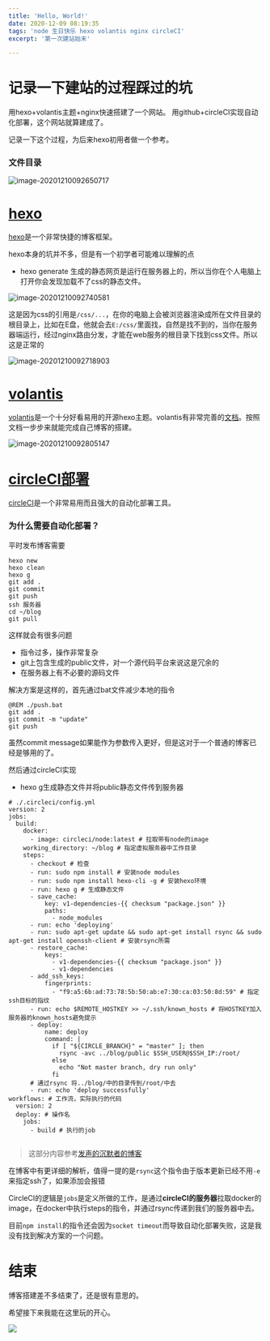 ```yaml
---
title: 'Hello, World!'
date: 2020-12-09 08:19:35
tags: 'node 生日快乐 hexo volantis nginx circleCI'
excerpt: '第一次建站始末'

---
```



# 记录一下建站的过程踩过的坑

用hexo+volantis主题+nginx快速搭建了一个网站。
用github+circleCI实现自动化部署，这个网站就算建成了。

记录一下这个过程，为后来hexo初用者做一个参考。

### 文件目录

![image-20201210092650717](https://cdn.jsdelivr.net/gh/a9ia/image//blog/image-20201210092650717.png)

# [hexo](https://hexo.io/zh-cn/)

[hexo](https://hexo.io/zh-cn/)是一个非常快捷的博客框架。


hexo本身的坑并不多，但是有一个初学者可能难以理解的点

+ hexo generate 生成的静态网页是运行在服务器上的，所以当你在个人电脑上打开你会发现加载不了css的静态文件。

![image-20201210092740581](https://cdn.jsdelivr.net/gh/a9ia/image//blog/image-20201210092740581.png)

这是因为css的引用是`/css/...`，在你的电脑上会被浏览器渲染成所在文件目录的根目录上，比如在E盘，他就会去`E:/css/`里面找，自然是找不到的，当你在服务器端运行，经过nginx路由分发，才能在web服务的根目录下找到css文件。所以这是正常的

![image-20201210092718903](https://cdn.jsdelivr.net/gh/a9ia/image//blog/image-20201210092718903.png)

# [volantis](https://volantis.js.org/)

[volantis](https://volantis.js.org/)是一个十分好看易用的开源hexo主题。volantis有非常完善的[文档](https://volantis.js.org/getting-started/)。按照文档一步步来就能完成自己博客的搭建。

![image-20201210092805147](https://cdn.jsdelivr.net/gh/a9ia/image//blog/image-20201210092805147.png)



# [circleCI部署](https://circleci.com/)

[circleCI](https://circleci.com/)是一个非常易用而且强大的自动化部署工具。

### 为什么需要自动化部署？

平时发布博客需要

```
hexo new
hexo clean
hexo g
git add .
git commit
git push
ssh 服务器
cd ~/blog
git pull
```

这样就会有很多问题

+ 指令过多，操作非常复杂
+ git上包含生成的public文件，对一个源代码平台来说这是冗余的
+ 在服务器上有不必要的源码文件

解决方案是这样的，首先通过bat文件减少本地的指令

```
@REM ./push.bat
git add .
git commit -m "update"
git push
```

虽然commit message如果能作为参数传入更好，但是这对于一个普通的博客已经是够用的了。

然后通过circleCI实现

+ hexo g生成静态文件并将public静态文件传到服务器

```
# ./.circleci/config.yml
version: 2
jobs:
  build:
    docker:
      - image: circleci/node:latest # 拉取带有node的image
    working_directory: ~/blog # 指定虚拟服务器中工作目录
    steps:
      - checkout # 检查
      - run: sudo npm install # 安装node modules
      - run: sudo npm install hexo-cli -g # 安装hexo环境
      - run: hexo g # 生成静态文件
      - save_cache:
          key: v1-dependencies-{{ checksum "package.json" }}
          paths:
            - node_modules
      - run: echo 'deploying'
      - run: sudo apt-get update && sudo apt-get install rsync && sudo apt-get install openssh-client # 安装rsync所需
      - restore_cache:
          keys: 
            - v1-dependencies-{{ checksum "package.json" }}
            - v1-dependencies
      - add_ssh_keys:
          fingerprints:
            - "f9:a5:6b:ad:73:78:5b:50:ab:e7:30:ca:03:50:8d:59" # 指定ssh目标的指纹
      - run: echo $REMOTE_HOSTKEY >> ~/.ssh/known_hosts # 将HOSTKEY加入服务器的known_hosts避免提示
      - deploy:
          name: deploy
          command: |
            if [ "${CIRCLE_BRANCH}" = "master" ]; then
              rsync -avc ../blog/public $SSH_USER@$SSH_IP:/root/ 
            else
              echo "Not master branch, dry run only"
            fi
      # 通过rsync 将../blog/中的目录传到/root/中去
      - run: echo 'deploy successfully'
workflows: # 工作流，实际执行的代码
  version: 2
  deploy: # 操作名
    jobs:
      - build # 执行的job
  
```

> 这部分内容参考[发声的沉默者的博客](https://blog.csdn.net/weixin_42439919/article/details/103992977)

在博客中有更详细的解析，值得一提的是`rsync`这个指令由于版本更新已经不用`-e`来指定ssh了，如果添加会报错



CircleCI的逻辑是`jobs`是定义所做的工作，是通过**circleCI的服务器**拉取docker的image，在docker中执行steps的指令，并通过rsync传递到我们的服务器中去。

目前`npm install`的指令还会因为`socket timeout`而导致自动化部署失败，这是我没有找到解决方案的一个问题。



# 结束

博客搭建差不多结束了，还是很有意思的。

希望接下来我能在这里玩的开心。

<img src="typora-icon.png"></img>